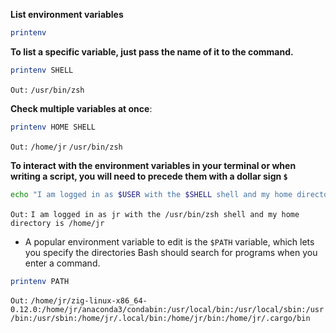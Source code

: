 **List environment variables**
```bash
printenv
```

**To list a specific variable, just pass the name of it to the command.**
```bash
printenv SHELL
```
`Out:`
`/usr/bin/zsh`

**Check multiple variables at once**:
```bash
printenv HOME SHELL
```
`Out:`
`/home/jr`
`/usr/bin/zsh`


**To interact with the environment variables in your terminal or when writing a script, you will need to precede them with a dollar sign `$`**
```bash
echo "I am logged in as $USER with the $SHELL shell and my home directory is $HOME"
```
`Out:`
`I am logged in as jr with the /usr/bin/zsh shell and my home directory is /home/jr`

- A popular environment variable to edit is the `$PATH` variable, which lets you specify the directories Bash should search for programs when you enter a command.
```bash
printenv PATH
```
`Out:`
`/home/jr/zig-linux-x86_64-0.12.0:/home/jr/anaconda3/condabin:/usr/local/bin:/usr/local/sbin:/usr/bin:/usr/sbin:/home/jr/.local/bin:/home/jr/bin:/home/jr/.cargo/bin`


